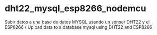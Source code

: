 # dht22_mysql_esp8266_nodemcu
Subir datos a una base de datos MYSQL usando un sensor DHT22 y el ESP8266 / Upload data to a database mysql using DHT22 and ESP8266
